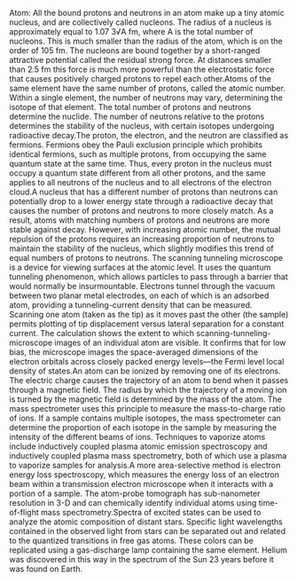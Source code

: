 Atom: All the bound protons and neutrons in an atom make up a tiny atomic nucleus, and are collectively called nucleons. The radius of a nucleus is approximately equal to 1.07 3√A fm, where A is the total number of nucleons. This is much smaller than the radius of the atom, which is on the order of 105 fm. The nucleons are bound together by a short-ranged attractive potential called the residual strong force. At distances smaller than 2.5 fm this force is much more powerful than the electrostatic force that causes positively charged protons to repel each other.Atoms of the same element have the same number of protons, called the atomic number. Within a single element, the number of neutrons may vary, determining the isotope of that element. The total number of protons and neutrons determine the nuclide. The number of neutrons relative to the protons determines the stability of the nucleus, with certain isotopes undergoing radioactive decay.The proton, the electron, and the neutron are classified as fermions. Fermions obey the Pauli exclusion principle which prohibits identical fermions, such as multiple protons, from occupying the same quantum state at the same time. Thus, every proton in the nucleus must occupy a quantum state different from all other protons, and the same applies to all neutrons of the nucleus and to all electrons of the electron cloud.A nucleus that has a different number of protons than neutrons can potentially drop to a lower energy state through a radioactive decay that causes the number of protons and neutrons to more closely match. As a result, atoms with matching numbers of protons and neutrons are more stable against decay. However, with increasing atomic number, the mutual repulsion of the protons requires an increasing proportion of neutrons to maintain the stability of the nucleus, which slightly modifies this trend of equal numbers of protons to neutrons. The scanning tunneling microscope is a device for viewing surfaces at the atomic level. It uses the quantum tunneling phenomenon, which allows particles to pass through a barrier that would normally be insurmountable. Electrons tunnel through the vacuum between two planar metal electrodes, on each of which is an adsorbed atom, providing a tunneling-current density that can be measured. Scanning one atom (taken as the tip) as it moves past the other (the sample) permits plotting of tip displacement versus lateral separation for a constant current. The calculation shows the extent to which scanning-tunneling-microscope images of an individual atom are visible. It confirms that for low bias, the microscope images the space-averaged dimensions of the electron orbitals across closely packed energy levels—the Fermi level local density of states.An atom can be ionized by removing one of its electrons. The electric charge causes the trajectory of an atom to bend when it passes through a magnetic field. The radius by which the trajectory of a moving ion is turned by the magnetic field is determined by the mass of the atom. The mass spectrometer uses this principle to measure the mass-to-charge ratio of ions. If a sample contains multiple isotopes, the mass spectrometer can determine the proportion of each isotope in the sample by measuring the intensity of the different beams of ions. Techniques to vaporize atoms include inductively coupled plasma atomic emission spectroscopy and inductively coupled plasma mass spectrometry, both of which use a plasma to vaporize samples for analysis.A more area-selective method is electron energy loss spectroscopy, which measures the energy loss of an electron beam within a transmission electron microscope when it interacts with a portion of a sample. The atom-probe tomograph has sub-nanometer resolution in 3-D and can chemically identify individual atoms using time-of-flight mass spectrometry.Spectra of excited states can be used to analyze the atomic composition of distant stars. Specific light wavelengths contained in the observed light from stars can be separated out and related to the quantized transitions in free gas atoms. These colors can be replicated using a gas-discharge lamp containing the same element. Helium was discovered in this way in the spectrum of the Sun 23 years before it was found on Earth.
